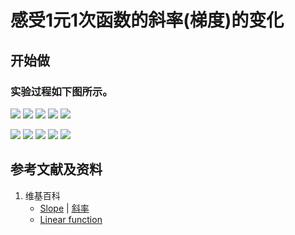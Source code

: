 # 感受1元1次函数的斜率(梯度)的变化

## 开始做

### 实验过程如下图所示。

![](/images/微分/导数的计算方法和运算法则/感受1元1次函数的斜率(梯度)的变化/1a1.jpg)
![](/images/微分/导数的计算方法和运算法则/感受1元1次函数的斜率(梯度)的变化/1a2.jpg)
![](/images/微分/导数的计算方法和运算法则/感受1元1次函数的斜率(梯度)的变化/1a3.jpg)
![](/images/微分/导数的计算方法和运算法则/感受1元1次函数的斜率(梯度)的变化/1a4.jpg)
![](/images/微分/导数的计算方法和运算法则/感受1元1次函数的斜率(梯度)的变化/1a5.jpg)

![](/images/微分/导数的计算方法和运算法则/感受1元1次函数的斜率(梯度)的变化/1a6.jpg)
![](/images/微分/导数的计算方法和运算法则/感受1元1次函数的斜率(梯度)的变化/1a7.jpg)
![](/images/微分/导数的计算方法和运算法则/感受1元1次函数的斜率(梯度)的变化/1a8.jpg)
![](/images/微分/导数的计算方法和运算法则/感受1元1次函数的斜率(梯度)的变化/1a9.jpg)
![](/images/微分/导数的计算方法和运算法则/感受1元1次函数的斜率(梯度)的变化/1a10.jpg)

## 参考文献及资料

1. 维基百科
	- [Slope](https://en.wikipedia.org/wiki/Slope) | [斜率](https://zh.wikipedia.org/wiki/%E6%96%9C%E7%8E%87) 
	- [Linear function](https://en.wikipedia.org/wiki/Linear_function) 


